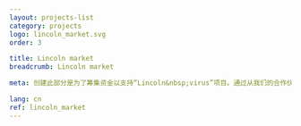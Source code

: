 ```yaml
---
layout: projects-list
category: projects
logo: lincoln_market.svg
order: 3

title: Lincoln market
breadcrumb: Lincoln market

meta: 创建此部分是为了筹集资金以支持“Lincoln&nbsp;virus”项目。通过从我们的合作伙伴处购买产品，您可以为我们的项目提供资我们的合作伙伴是最着名和最主要的商品出口商和供应商。

lang: cn
ref: lincoln_market
---
```

